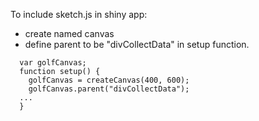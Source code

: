 To include sketch.js in shiny app:
- create named canvas
- define parent to be "divCollectData" 
in setup function.

```
  var golfCanvas;
  function setup() {
    golfCanvas = createCanvas(400, 600);
    golfCanvas.parent("divCollectData");
  ...
  }
```
